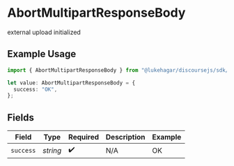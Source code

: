# AbortMultipartResponseBody

external upload initialized

## Example Usage

```typescript
import { AbortMultipartResponseBody } from "@lukehagar/discoursejs/sdk/models/operations";

let value: AbortMultipartResponseBody = {
  success: "OK",
};
```

## Fields

| Field              | Type               | Required           | Description        | Example            |
| ------------------ | ------------------ | ------------------ | ------------------ | ------------------ |
| `success`          | *string*           | :heavy_check_mark: | N/A                | OK                 |